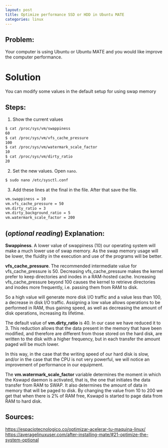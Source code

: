 ```yaml
---
layout: post
title: Optimize performance SSD or HDD in Ubuntu MATE
categories: linux
---
```


## Problem:
Your computer is using Ubuntu or Ubuntu MATE and you would like improve the computer performance.

# Solution
You can modify some values in the default setup for using swap memory 

## Steps:

1. Show the current values
```bash
$ cat /proc/sys/vm/swappiness
60
$ cat /proc/sys/vm/vfs_cache_pressure
100
$ cat /proc/sys/vm/watermark_scale_factor
10
$ cat /proc/sys/vm/dirty_ratio
20
```

2. Set the new values. Open `nano`.
```bash
$ sudo nano /etc/sysctl.conf

```

3. Add these lines at the final in the file. After that save the file.
```bash
vm.swappiness = 10
vm.vfs_cache_pressure = 50
vm.dirty_ratio = 3
vm.dirty_background_ratio = 5
vm.watermark_scale_factor = 200
```


## (_optional reading_) Explanation:

**Swappiness**. A lower value of swappiness (10) our operating system will make a much lower use of swap memory. As the swap memory usage will be lower, the fluidity in the execution and use of the programs will be better.

**vfs_cache_pressure**. The recommended intermediate value for vfs_cache_pressure is 50. Decreasing vfs_cache_pressure makes the kernel prefer to keep directories and inodes in a RAM-hosted cache. Increasing vfs_cache_pressure beyond 100 causes the kernel to retrieve directories and inodes more frequently, i.e. passing them from RAM to disk.

So a high value will generate more disk I/O traffic and a value less than 100, a decrease in disk I/O traffic. Assigning a low value allows operations to be performed in RAM, thus gaining speed, as well as decreasing the amount of disk operations, increasing its lifetime.


The default value of **vm.dirty_ratio** is 40. In our case we have reduced it to 3. This reduction allows that the data present in the memory that have been modified, and therefore are different from those stored on the hard disk, are written to the disk with a higher frequency, but in each transfer the amount paged will be much lower.

In this way, in the case that the writing speed of our hard disk is slow, and/or in the case that the CPU is not very powerful, we will notice an improvement of performance in our equipment.



The **vm.watermark_scale_factor** variable determines the moment in which the Kswapd daemon is activated, that is, the one that initiates the data transfer from RAM to SWAP. It also determines the amount of data in memory that will be paged to disk. By changing the value from 10 to 200 we get that when there is 2% of RAM free, Kswapd is started to page data from RAM to hard disk.



## Sources:
<https://espaciotecnologico.co/optimizar-acelerar-tu-maquina-linux/>  
<https://averagelinuxuser.com/after-installing-mate/#21-optimize-the-system-optional>
